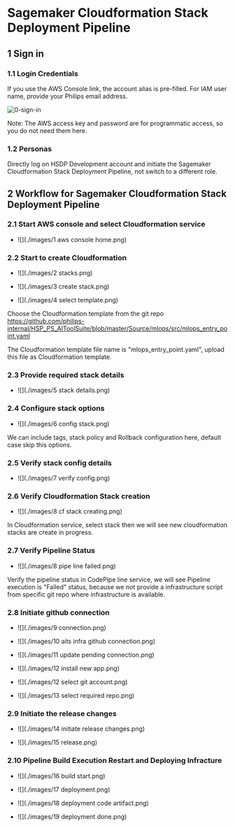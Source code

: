 # Sagemaker Cloudformation Stack Deployment Pipeline

## 1 Sign in

### 1.1 Login Credentials

If you use the AWS Console link, the account alias is pre-filled. For IAM user name, provide your
Philips email address.

![0-sign-in](./images/0-sign-in)

Note: The AWS access key and password are for programmatic access, so you do not need them
here.

### 1.2 Personas

Directly log on HSDP Development account and initiate the Sagemaker Cloudformation Stack Deployment Pipeline, not switch to a different role.

## 2 Workflow for Sagemaker Cloudformation Stack Deployment Pipeline

### 2.1 Start AWS console and select Cloudformation service

- ![](./images/1 aws console home.png)

### 2.2 Start to create Cloudformation


- ![](./images/2 stacks.png)

- ![](./images/3 create stack.png)

- ![](./images/4 select template.png)

Choose the Cloudformation template from the git repo https://github.com/philips-internal/HSP_PS_AIToolSuite/blob/master/Source/mlops/src/mlops_entry_point.yaml

The Cloudformation template file name is "mlops_entry_point.yaml", upload this file as Cloudformation template.

### 2.3 Provide required stack details

- ![](./images/5 stack details.png)

### 2.4 Configure stack options

- ![](./images/6 config stack.png)

We can include tags, stack policy and Rollback configuration here, default case skip this options.

### 2.5 Verify stack config details

- ![](./images/7 verify config.png)

### 2.6 Verify Cloudformation Stack creation

- ![](./images/8 cf stack creating.png)

In Cloudformation service, select stack then we will see new cloudformation stacks are create in progress.

### 2.7 Verify Pipeline Status

- ![](./images/8 pipe line failed.png)

Verify the pipeline status in CodePipe line service, we will see Pipeline execution is "Failed" status, 
because we not provide a infrastructure script from specific git repo where infrastructure is available.


### 2.8 Initiate github connection

- ![](./images/9 connection.png)

- ![](./images/10 aits infra github connection.png)

- ![](./images/11 update pending connection.png)

- ![](./images/12 install new app.png)

- ![](./images/12 select git account.png)

- ![](./images/13 select required repo.png)

### 2.9 Initiate the release changes

- ![](./images/14 initiate release changes.png)

- ![](./images/15 release.png)

### 2.10 Pipeline Build Execution Restart and Deploying Infracture

- ![](./images/16 build start.png)

- ![](./images/17 deployment.png)

- ![](./images/18 deployment code artifact.png)

- ![](./images/19 deployment done.png)








